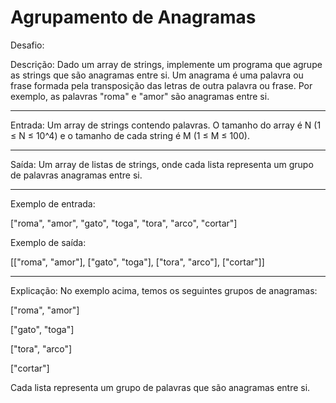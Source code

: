 
# Agrupamento de Anagramas

Desafio:

Descrição: Dado um array de strings, implemente um programa  que agrupe as strings que 
são anagramas entre si. Um anagrama é uma palavra ou frase formada pela transposição das 
letras de outra palavra ou frase. Por exemplo, as palavras "roma" e "amor" são anagramas entre si.

---

Entrada: Um array de strings contendo palavras. O tamanho do array é N (1 ≤ N ≤ 10^4) e
o tamanho de cada string é M (1 ≤ M ≤ 100).

---

Saída: Um array de listas de strings, onde cada lista representa um grupo de palavras anagramas 
entre si.

---

Exemplo de entrada:

["roma", "amor", "gato", "toga", "tora", "arco", "cortar"]

Exemplo de saída:

[["roma", "amor"], ["gato", "toga"], ["tora", "arco"], ["cortar"]]


---

Explicação: No exemplo acima, temos os seguintes grupos de anagramas:

["roma", "amor"]

["gato", "toga"]

["tora", "arco"]

["cortar"]

Cada lista representa um grupo de palavras que são anagramas entre si.